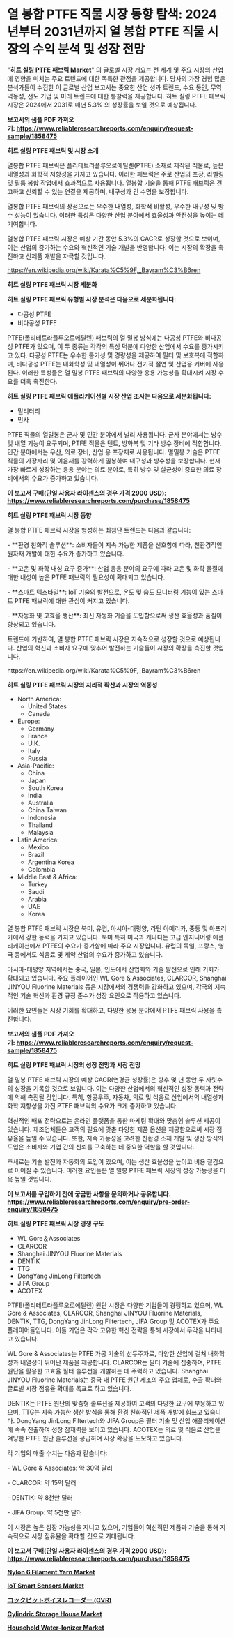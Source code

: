 <p><h1>열 봉합 PTFE 직물 시장 동향 탐색: 2024년부터 2031년까지 열 봉합 PTFE 직물 시장의 수익 분석 및 성장 전망</h1></p><p>"<strong><a href="https://www.reliableresearchreports.com/heat-sealing-ptfe-fabrics-r1858475">히트 실링 PTFE 패브릭 Market</a></strong>" 의 글로벌 시장 개요는 전 세계 및 주요 시장의 산업에 영향을 미치는 주요 트렌드에 대한 독특한 관점을 제공합니다. 당사의 가장 경험 많은 분석가들이 수집한 이 글로벌 산업 보고서는 중요한 산업 성과 트렌드, 수요 동인, 무역 역동성, 선도 기업 및 미래 트렌드에 대한 통찰력을 제공합니다. 히트 실링 PTFE 패브릭 시장은 2024에서 2031로 매년 5.3% 의 성장률을 보일 것으로 예상됩니다.</p>
<p><strong>보고서의 샘플 PDF 가져오기:&nbsp;<a href="https://www.reliableresearchreports.com/enquiry/request-sample/1858475">https://www.reliableresearchreports.com/enquiry/request-sample/1858475</a></strong></p>
<p><strong>히트 실링 PTFE 패브릭 및 시장 소개</strong></p>
<p><p>열봉합 PTFE 패브릭은 폴리테트라플루오로에틸렌(PTFE) 소재로 제작된 직물로, 높은 내열성과 화학적 저항성을 가지고 있습니다. 이러한 패브릭은 주로 산업의 포장, 라벨링 및 필름 봉합 작업에서 효과적으로 사용됩니다. 열봉합 기술을 통해 PTFE 패브릭은 견고하고 신뢰할 수 있는 연결을 제공하며, 내구성과 긴 수명을 보장합니다. </p><p>열봉합 PTFE 패브릭의 장점으로는 우수한 내열성, 화학적 비활성, 우수한 내구성 및 방수 성능이 있습니다. 이러한 특성은 다양한 산업 분야에서 효율성과 안전성을 높이는 데 기여합니다. </p><p>열봉합 PTFE 패브릭 시장은 예상 기간 동안 5.3%의 CAGR로 성장할 것으로 보이며, 이는 산업의 증가하는 수요와 혁신적인 기술 개발을 반영합니다. 이는 시장의 확장을 촉진하고 신제품 개발을 자극할 것입니다.</p></p>
<p><a href="https://en.wikipedia.org/wiki/Karata%C5%9F,_Bayram%C3%B6ren">https://en.wikipedia.org/wiki/Karata%C5%9F,_Bayram%C3%B6ren</a></p>
<p><strong>히트 실링 PTFE 패브릭 시장 세분화</strong></p>
<p><strong>히트 실링 PTFE 패브릭 유형별 시장 분석은 다음으로 세분화됩니다:</strong></p>
<p><ul><li>다공성 PTFE</li><li>비다공성 PTFE</li></ul></p>
<p><p>PTFE(폴리테트라플루오르에틸렌) 패브릭의 열 밀봉 방식에는 다공성 PTFE와 비다공성 PTFE가 있으며, 이 두 종류는 각각의 특성 덕분에 다양한 산업에서 수요를 증가시키고 있다. 다공성 PTFE는 우수한 통기성 및 경량성을 제공하여 필터 및 보호복에 적합하며, 비다공성 PTFE는 내화학성 및 내열성이 뛰어나 전기적 절연 및 산업용 커버에 사용된다. 이러한 특성들은 열 밀봉 PTFE 패브릭의 다양한 응용 가능성을 확대시켜 시장 수요를 더욱 촉진한다.</p></p>
<p><strong>히트 실링 PTFE 패브릭 애플리케이션별 시장 산업 조사는 다음으로 세분화됩니다:</strong></p>
<p><ul><li>밀리터리</li><li>민사</li></ul></p>
<p><p>PTFE 직물의 열밀봉은 군사 및 민간 분야에서 널리 사용됩니다. 군사 분야에서는 방수 및 내열 기능이 요구되며, PTFE 직물은 텐트, 방화복 및 기타 방수 장비에 적합합니다. 민간 분야에서는 우산, 의료 장비, 산업 용 포장재로 사용됩니다. 열밀봉 기술은 PTFE 직물의 가장자리 및 이음새를 강력하게 밀봉하여 내구성과 방수성을 보장합니다. 현재 가장 빠르게 성장하는 응용 분야는 의료 분야로, 특히 방수 및 살균성이 중요한 의료 장비에서의 수요가 증가하고 있습니다.</p></p>
<p><strong>이 보고서 구매(단일 사용자 라이센스의 경우 가격 2900 USD): <a href="https://www.reliableresearchreports.com/purchase/1858475">https://www.reliableresearchreports.com/purchase/1858475</a></strong></p>
<p><strong>히트 실링 PTFE 패브릭 시장 동향</strong></p>
<p><p>열 봉합 PTFE 패브릭 시장을 형성하는 최첨단 트렌드는 다음과 같습니다:</p><p>- **환경 친화적 솔루션**: 소비자들이 지속 가능한 제품을 선호함에 따라, 친환경적인 원자재 개발에 대한 수요가 증가하고 있습니다.</p><p>- **고온 및 화학 내성 요구 증가**: 산업 응용 분야의 요구에 따라 고온 및 화학 물질에 대한 내성이 높은 PTFE 패브릭의 필요성이 확대되고 있습니다.</p><p>- **스마트 텍스타일**: IoT 기술의 발전으로, 온도 및 습도 모니터링 기능이 있는 스마트 PTFE 패브릭에 대한 관심이 커지고 있습니다.</p><p>- **자동화 및 고효율 생산**: 최신 자동화 기술을 도입함으로써 생산 효율성과 품질이 향상되고 있습니다.</p><p>트렌드에 기반하여, 열 봉합 PTFE 패브릭 시장은 지속적으로 성장할 것으로 예상됩니다. 산업의 혁신과 소비자 요구에 맞추어 발전하는 기술들이 시장의 확장을 촉진할 것입니다.</p></p>
<p>https://en.wikipedia.org/wiki/Karata%C5%9F,_Bayram%C3%B6ren</p>
<p><strong>히트 실링 PTFE 패브릭 시장의 지리적 확산과 시장의 역동성</strong></p>
<p><ul>
    <li>
        North America:
        <ul>
            <li>United States</li>
            <li>Canada</li>
        </ul>
    </li>
    <li>
        Europe:
        <ul>
            <li>Germany</li>
            <li>France</li>
            <li>U.K.</li>
            <li>Italy</li>
            <li>Russia</li>
        </ul>
    </li>
    <li>
        Asia-Pacific:
        <ul>
            <li>China</li>
            <li>Japan</li>
            <li>South Korea</li>
            <li>India</li>
            <li>Australia</li>
            <li>China Taiwan</li>
            <li>Indonesia</li>
            <li>Thailand</li>
            <li>Malaysia</li>
        </ul>
    </li>
    <li>
        Latin America:
        <ul>
            <li>Mexico</li>
            <li>Brazil</li>
            <li>Argentina Korea</li>
            <li>Colombia</li>
        </ul>
    </li>
    <li>
        Middle East & Africa:
        <ul>
            <li>Turkey</li>
            <li>Saudi</li>
            <li>Arabia</li>
            <li>UAE</li>
            <li>Korea</li>
        </ul>
    </li>
    </ul></p>
<p><p>열 봉합 PTFE 패브릭 시장은 북미, 유럽, 아시아-태평양, 라틴 아메리카, 중동 및 아프리카에서 강한 동력을 가지고 있습니다. 북미 특히 미국과 캐나다는 고급 엔지니어링 애플리케이션에서 PTFE의 수요가 증가함에 따라 주요 시장입니다. 유럽의 독일, 프랑스, 영국 등에서도 식음료 및 제약 산업의 수요가 증가하고 있습니다. </p><p>아시아-태평양 지역에서는 중국, 일본, 인도에서 산업화와 기술 발전으로 인해 기회가 확대되고 있습니다. 주요 플레이어인 WL Gore & Associates, CLARCOR, Shanghai JINYOU Fluorine Materials 등은 시장에서의 경쟁력을 강화하고 있으며, 각국의 지속적인 기술 혁신과 환경 규정 준수가 성장 요인으로 작용하고 있습니다. </p><p>이러한 요인들은 시장 기회를 확대하고, 다양한 응용 분야에서 PTFE 패브릭 사용을 촉진합니다.</p></p>
<p><strong>보고서의 샘플 PDF 가져오기:&nbsp;<a href="https://www.reliableresearchreports.com/enquiry/request-sample/1858475">https://www.reliableresearchreports.com/enquiry/request-sample/1858475</a></strong></p>
<p><strong>히트 실링 PTFE 패브릭 시장의 성장 전망과 시장 전망</strong></p>
<p><p>열 밀봉 PTFE 패브릭 시장의 예상 CAGR(연평균 성장률)은 향후 몇 년 동안 두 자릿수의 성장을 기록할 것으로 보입니다. 이는 다양한 산업에서의 혁신적인 성장 동력과 전략에 의해 촉진될 것입니다. 특히, 항공우주, 자동차, 의료 및 식음료 산업에서의 내열성과 화학 저항성을 가진 PTFE 패브릭의 수요가 크게 증가하고 있습니다.</p><p>혁신적인 배포 전략으로는 온라인 플랫폼을 통한 마케팅 확대와 맞춤형 솔루션 제공이 있습니다. 제조업체들은 고객의 필요에 맞춘 다양한 제품 옵션을 제공함으로써 시장 점유율을 높일 수 있습니다. 또한, 지속 가능성을 고려한 친환경 소재 개발 및 생산 방식의 도입은 소비자와 기업 간의 신뢰를 구축하는 데 중요한 역할을 할 것입니다.</p><p>추세로는 기술 발전과 자동화의 도입이 있으며, 이는 생산 효율성을 높이고 비용 절감으로 이어질 수 있습니다. 이러한 요인들은 열 밀봉 PTFE 패브릭 시장의 성장 가능성을 더욱 높일 것입니다.</p></p>
<p><strong>이 보고서를 구입하기 전에 궁금한 사항을 문의하거나 공유합니다. <a href="https://www.reliableresearchreports.com/enquiry/pre-order-enquiry/1858475">https://www.reliableresearchreports.com/enquiry/pre-order-enquiry/1858475</a></strong></p>
<p><strong>히트 실링 PTFE 패브릭 시장 경쟁 구도</strong></p>
<p><ul><li>WL Gore＆Associates</li><li>CLARCOR</li><li>Shanghai JINYOU Fluorine Materials</li><li>DENTIK</li><li>TTG</li><li>DongYang JinLong Filtertech</li><li>JIFA Group</li><li>ACOTEX</li></ul></p>
<p><p>PTFE(폴리테트라플루오로에틸렌) 원단 시장은 다양한 기업들이 경쟁하고 있으며, WL Gore & Associates, CLARCOR, Shanghai JINYOU Fluorine Materials, DENTIK, TTG, DongYang JinLong Filtertech, JIFA Group 및 ACOTEX가 주요 플레이어들입니다. 이들 기업은 각각 고유한 혁신 전략을 통해 시장에서 두각을 나타내고 있습니다.</p><p>WL Gore & Associates는 PTFE 가공 기술의 선두주자로, 다양한 산업에 걸쳐 내화학성과 내열성이 뛰어난 제품을 제공합니다. CLARCOR는 필터 기술에 집중하며, PTFE 원단을 활용한 고효율 필터 솔루션을 개발하는 데 주력하고 있습니다. Shanghai JINYOU Fluorine Materials는 중국 내 PTFE 원단 제조의 주요 업체로, 수출 확대와 글로벌 시장 점유율 확대를 목표로 하고 있습니다.</p><p>DENTIK는 PTFE 원단의 맞춤형 솔루션을 제공하여 고객의 다양한 요구에 부응하고 있으며, TTG는 지속 가능한 생산 방식을 통해 환경 친화적인 제품 개발에 힘쓰고 있습니다. DongYang JinLong Filtertech와 JIFA Group은 필터 기술 및 산업 애플리케이션에 속속 진출하여 성장 잠재력을 보이고 있습니다. ACOTEX는 의료 및 식음료 산업을 겨냥한 PTFE 원단 솔루션을 공급하며 시장 확장을 도모하고 있습니다.</p><p>각 기업의 매출 수치는 다음과 같습니다:</p><p>- WL Gore & Associates: 약 30억 달러</p><p>- CLARCOR: 약 15억 달러</p><p>- DENTIK: 약 8천만 달러</p><p>- JIFA Group: 약 5천만 달러</p><p>이 시장은 높은 성장 가능성을 지니고 있으며, 기업들이 혁신적인 제품과 기술을 통해 지속적으로 시장 점유율을 확대할 것으로 기대됩니다.</p></p>
<p><strong>이 보고서 구매(단일 사용자 라이센스의 경우 가격 2900 USD): <a href="https://www.reliableresearchreports.com/purchase/1858475">https://www.reliableresearchreports.com/purchase/1858475</a></strong></p>
<p><strong><p><a href="https://github.com/luckyshygirl/Market-Research-Report-List-6/blob/main/nylon-6-filament-yarn-market.md">Nylon 6 Filament Yarn Market</a></p><p><a href="https://github.com/vimar16th/Market-Research-Report-List-6/blob/main/iot-smart-sensors-market.md">IoT Smart Sensors Market</a></p><p><a href="https://github.com/mohamedbakry57/Market-Research-Report-List-6/blob/main/959123187390.md">コックピットボイスレコーダー (CVR)</a></p><p><a href="https://medium.com/@luke.russell779/cylindric-storage-house-market-trends-and-analysis-opportunities-and-challenges-for-future-a409184154cd">Cylindric Storage House Market</a></p><p><a href="https://issuu.com/reportprime-2/docs/household-water-ionizer-market-size_15bad12168a50e">Household Water-Ionizer Market</a></p></strong></p>
<p></p>